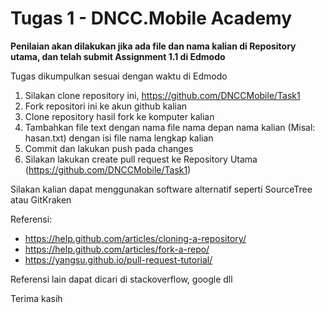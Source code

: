 Tugas 1 - DNCC.Mobile Academy
===================

**Penilaian akan dilakukan jika ada file dan nama kalian di Repository utama, dan telah submit Assignment 1.1 di Edmodo**

Tugas dikumpulkan sesuai dengan waktu di Edmodo

 1. Silakan clone repository ini, https://github.com/DNCCMobile/Task1
 2. Fork repositori ini ke akun github kalian
 3. Clone repository hasil fork ke komputer kalian
 4. Tambahkan file text dengan nama file nama depan nama kalian (Misal: hasan.txt) dengan isi file nama lengkap kalian
 5. Commit dan lakukan push pada changes
 6. Silakan lakukan create pull request ke Repository Utama (https://github.com/DNCCMobile/Task1)

Silakan kalian dapat menggunakan software alternatif seperti SourceTree atau GitKraken



Referensi:

 - https://help.github.com/articles/cloning-a-repository/
 - https://help.github.com/articles/fork-a-repo/
 - https://yangsu.github.io/pull-request-tutorial/

Referensi lain dapat dicari di stackoverflow, google dll

Terima kasih
